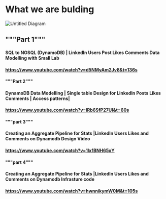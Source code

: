 
# What we are bulding 
![Untitled Diagram](https://user-images.githubusercontent.com/39345855/193470095-e60e8ee2-3c3e-4dae-b626-b78b52d14103.jpg)


## """Part 1"""
#### SQL to NOSQL (DynamoDB) | LinkedIn Users Post Likes Comments Data Modelling with Small Lab


#### https://www.youtube.com/watch?v=d5NMyAm2Jv8&t=136s

#### """Part 2"""


#### DynamoDB Data Modelling | Single table Design for LinkedIn Posts Likes Comments | Access patterns|

#### https://www.youtube.com/watch?v=lRb6SfP27UI&t=60s

#### """part 3"""

#### Creating an Aggregate Pipeline for Stats |LinkedIn Users Likes and Comments on Dynamodb Design Video

#### https://www.youtube.com/watch?v=1lx1BNH65xY

#### """part 4"""


####  Creating an Aggregate Pipeline for Stats |LinkedIn Users Likes and Comments on Dynamodb Infrasture code

 
#### https://www.youtube.com/watch?v=hwnnikymW0M&t=105s